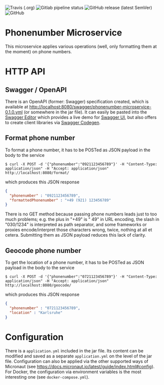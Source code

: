 <!--- some badges to display on the GitHub page -->
![Travis (.org)](https://img.shields.io/travis/debuglevel/phonenumber-microservice?label=Travis%20build)
![Gitlab pipeline status](https://img.shields.io/gitlab/pipeline/debuglevel/phonenumber-microservice?label=GitLab%20build)
![GitHub release (latest SemVer)](https://img.shields.io/github/v/release/debuglevel/phonenumber-microservice?sort=semver)
![GitHub](https://img.shields.io/github/license/debuglevel/phonenumber-microservice)

# Phonenumber Microservice
This microservice applies various operations (well, only formatting them at the moment) on phone numbers.

# HTTP API

## Swagger / OpenAPI
There is an OpenAPI (former: Swagger) specification created, which is available at <http://localhost:8080/swagger/phonenumber-microservice-0.1.0.yml> (or somewhere in the jar file). It can easily be pasted into the [Swagger Editor](https://editor.swagger.io) which provides a live demo for [Swagger UI](https://swagger.io/tools/swagger-ui/), but also offers to create client libraries via [Swagger Codegen](https://swagger.io/tools/swagger-codegen/).

## Format phone number
To format a phone number, it has to be POSTed as JSON payload in the body to the service
```shell script
$ curl -X POST -d '{"phonenumber":"0921123456789"}' -H "Content-Type: application/json" -H "Accept: application/json" http://localhost:8080/format/
```
which produces this JSON response
```json
{
  "phonenumber" : "0921123456789",
  "formattedPhonenumber" : "+49 (921) 123456789"
}
```

There is no GET method because passing phone numbers leads just to too much problems; e.g. the plus in "+49" is " 49" in URL encoding, the slash in "030/1234" is interpreted as path separator, and some frameworks or proxies encode/interpret those characters wrong, twice, nothing at all et cetera. Submitting them as JSON payload reduces this lack of clarity.      

## Geocode phone number
To get the location of a phone number, it has to be POSTed as JSON payload in the body to the service
```shell script
$ curl -X POST -d '{"phonenumber":"0721123456789"}' -H "Content-Type: application/json" -H "Accept: application/json" http://localhost:8080/geocode/
```
which produces this JSON response
```json
{
  "phonenumber" : "0721123456789",
  "location" : "Karlsruhe"
}
```
 
# Configuration
There is a `application.yml` included in the jar file. Its content can be modified and saved as a separate `application.yml` on the level of the jar file. Configuration can also be applied via the other supported ways of Micronaut (see <https://docs.micronaut.io/latest/guide/index.html#config>). For Docker, the configuration via environment variables is the most interesting one (see `docker-compose.yml`).
